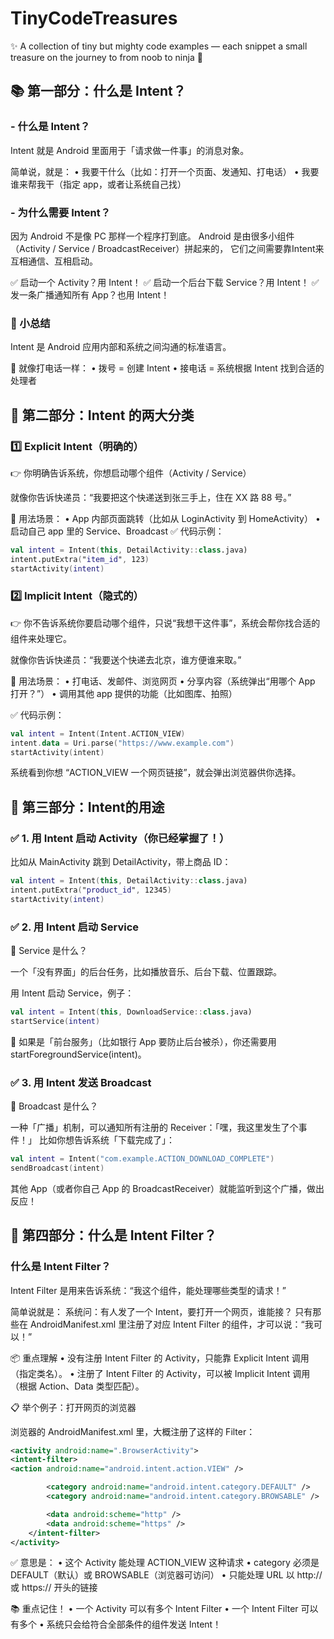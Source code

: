 # TinyCodeTreasures
✨ A collection of tiny but mighty code examples — each snippet a small treasure on the journey to from noob to ninja 🚀


## 📚 第一部分：什么是 Intent？

### - 什么是 Intent？

Intent 就是 Android 里面用于「请求做一件事」的消息对象。

简单说，就是：
•	我要干什么（比如：打开一个页面、发通知、打电话）
•	我要谁来帮我干（指定 app，或者让系统自己找）

### - 为什么需要 Intent？

因为 Android 不是像 PC 那样一个程序打到底。
Android 是由很多小组件（Activity / Service / BroadcastReceiver）拼起来的，
它们之间需要靠Intent来互相通信、互相启动。

✅ 启动一个 Activity？用 Intent！
✅ 启动一个后台下载 Service？用 Intent！
✅ 发一条广播通知所有 App？也用 Intent！

### 🌟 小总结

Intent 是 Android 应用内部和系统之间沟通的标准语言。

💬 就像打电话一样：
•	拨号 = 创建 Intent
•	接电话 = 系统根据 Intent 找到合适的处理者


## 🎯 第二部分：Intent 的两大分类

### 1️⃣ Explicit Intent（明确的）

👉 你明确告诉系统，你想启动哪个组件（Activity / Service）

就像你告诉快递员：“我要把这个快递送到张三手上，住在 XX 路 88 号。”

📌 用法场景：
•	App 内部页面跳转（比如从 LoginActivity 到 HomeActivity）
•	启动自己 app 里的 Service、Broadcast
✅ 代码示例：
```kotlin
val intent = Intent(this, DetailActivity::class.java)
intent.putExtra("item_id", 123)
startActivity(intent)
```

### 2️⃣ Implicit Intent（隐式的）

👉 你不告诉系统你要启动哪个组件，只说“我想干这件事”，系统会帮你找合适的组件来处理它。

就像你告诉快递员：“我要送个快递去北京，谁方便谁来取。”

📌 用法场景：
•	打电话、发邮件、浏览网页
•	分享内容（系统弹出“用哪个 App 打开？”）
•	调用其他 app 提供的功能（比如图库、拍照）

✅ 代码示例：
```kotlin
val intent = Intent(Intent.ACTION_VIEW)
intent.data = Uri.parse("https://www.example.com")
startActivity(intent)
```
系统看到你想 “ACTION_VIEW 一个网页链接”，就会弹出浏览器供你选择。


## 🎯 第三部分：Intent的用途

### ✅ 1. 用 Intent 启动 Activity（你已经掌握了！）

比如从 MainActivity 跳到 DetailActivity，带上商品 ID：
```kotlin
val intent = Intent(this, DetailActivity::class.java)
intent.putExtra("product_id", 12345)
startActivity(intent)
```

### ✅ 2. 用 Intent 启动 Service
🔵 Service 是什么？

一个「没有界面」的后台任务，比如播放音乐、后台下载、位置跟踪。

用 Intent 启动 Service，例子：
```kotlin
val intent = Intent(this, DownloadService::class.java)
startService(intent)
```

🔵 如果是「前台服务」（比如银行 App 要防止后台被杀），你还需要用 startForegroundService(intent)。

### ✅ 3. 用 Intent 发送 Broadcast
🔵 Broadcast 是什么？

一种「广播」机制，可以通知所有注册的 Receiver：「嘿，我这里发生了个事件！」
比如你想告诉系统「下载完成了」：

```kotlin
val intent = Intent("com.example.ACTION_DOWNLOAD_COMPLETE")
sendBroadcast(intent)
```
其他 App（或者你自己 App 的 BroadcastReceiver）就能监听到这个广播，做出反应！


## 🎯 第四部分：什么是 Intent Filter？

### 什么是 Intent Filter？
Intent Filter 是用来告诉系统：“我这个组件，能处理哪些类型的请求！”

简单说就是：
系统问：有人发了一个 Intent，要打开一个网页，谁能接？
只有那些在 AndroidManifest.xml 里注册了对应 Intent Filter 的组件，才可以说：“我可以！”

📦 重点理解
•	没有注册 Intent Filter 的 Activity，只能靠 Explicit Intent 调用（指定类名）。
•	注册了 Intent Filter 的 Activity，可以被 Implicit Intent 调用（根据 Action、Data 类型匹配）。

📋 举个例子：打开网页的浏览器

浏览器的 AndroidManifest.xml 里，大概注册了这样的 Filter：
```xml
<activity android:name=".BrowserActivity">
<intent-filter>
<action android:name="android.intent.action.VIEW" />

        <category android:name="android.intent.category.DEFAULT" />
        <category android:name="android.intent.category.BROWSABLE" />

        <data android:scheme="http" />
        <data android:scheme="https" />
    </intent-filter>
</activity>
```

✅ 意思是：
•	这个 Activity 能处理 ACTION_VIEW 这种请求
•	category 必须是 DEFAULT（默认）或 BROWSABLE（浏览器可访问）
•	只能处理 URL 以 http:// 或 https:// 开头的链接

📚 重点记住！
•	一个 Activity 可以有多个 Intent Filter
•	一个 Intent Filter 可以有多个 <action> <category> <data>
•	系统只会给符合全部条件的组件发送 Intent！


